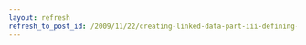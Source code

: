 ```yaml
---
layout: refresh
refresh_to_post_id: /2009/11/22/creating-linked-data-part-iii-defining-concept-schemes
---
```


